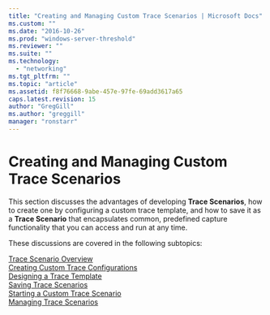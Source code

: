 ```yaml
---
title: "Creating and Managing Custom Trace Scenarios | Microsoft Docs"
ms.custom: ""
ms.date: "2016-10-26"
ms.prod: "windows-server-threshold"
ms.reviewer: ""
ms.suite: ""
ms.technology: 
  - "networking"
ms.tgt_pltfrm: ""
ms.topic: "article"
ms.assetid: f8f76668-9abe-457e-97fe-69add3617a65
caps.latest.revision: 15
author: "GregGill"
ms.author: "greggill"
manager: "ronstarr"
---
```

# Creating and Managing Custom Trace Scenarios
This section discusses the advantages of developing **Trace Scenarios**, how to create one by configuring a custom trace template, and how to save it as a **Trace Scenario** that encapsulates common, predefined capture functionality that you can access and run at any time.  
  
 These discussions are covered in the following subtopics:  
  
 [Trace Scenario Overview](trace-scenario-overview.md)   
 [Creating Custom Trace Configurations](creating-custom-trace-configurations.md)   
 [Designing a Trace Template](designing-a-trace-template.md)   
 [Saving Trace Scenarios](saving-trace-scenarios.md)   
 [Starting a Custom Trace Scenario](starting-a-custom-trace-scenario.md)   
 [Managing Trace Scenarios](managing-trace-scenarios.md)
